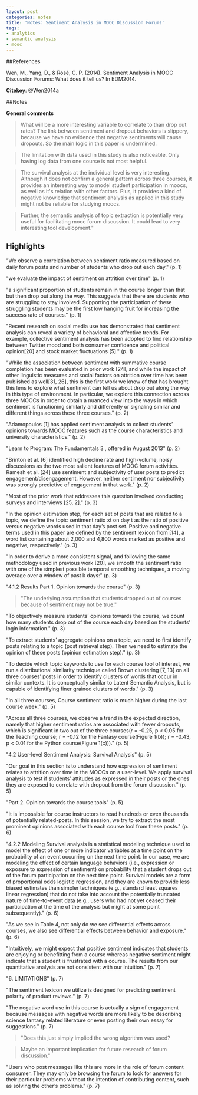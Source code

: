 ```yaml
---
layout: post
categories: notes
title: 'Notes: Sentiment Analysis in MOOC Discussion Forums'
tags:
- analytics
- semantic analysis
- mooc
---
```


##References

Wen, M., Yang, D., & Rosé, C. P. (2014). Sentiment Analysis in MOOC Discussion Forums: What does it tell us? In EDM2014.

**Citekey**: @Wen2014a

##Notes

**General comments**

> What will be a more interesting variable to correlate to than drop out rates? The link between sentiment and dropout behaviors is slippery, because we have no evidence that negative sentiments will cause dropouts. So the main logic in this paper is undermined.

> The limitation with data used in this study is also noticeable. Only having log data from one course is not most helpful.

> The survival analysis at the individual level is very interesting. Although it does not confirm a general pattern across three courses, it provides an interesting way to model student participation in moocs, as well as it's relation with other factors. Plus, it provides a kind of negative knowledge that sentiment analysis as applied in this study might not be reliable for studying moocs.

> Further, the semantic analysis of topic extraction is potentially very useful for facilitating mooc forum discussion. It could lead to very interesting tool development."

## Highlights

"We observe a correlation between sentiment ratio measured based on daily forum posts and number of students who drop out each day." (p. 1)

"we evaluate the impact of sentiment on attrition over time" (p. 1)

"a significant proportion of students remain in the course longer than that but then drop out along the way. This suggests that there are students who are struggling to stay involved. Supporting the participation of these struggling students may be the first low hanging fruit for increasing the success rate of courses." (p. 1)

"Recent research on social media use has demonstrated that sentiment analysis can reveal a variety of behavioral and affective trends. For example, collective sentiment analysis has been adopted to find relationship between Twitter mood and both consumer confidence and political opinion[20] and stock market fluctuations [5]." (p. 1)

"While the association between sentiment with summative course completion has been evaluated in prior work [24], and while the impact of other linguistic measures and social factors on attrition over time has been published as well[31, 26], this is the first work we know of that has brought this lens to explore what sentiment can tell us about drop out along the way in this type of environment. In particular, we explore this connection across three MOOCs in order to obtain a nuanced view into the ways in which sentiment is functioning similarly and differently or signaling similar and different things across these three courses." (p. 2)

"Adamopoulos [1] has applied sentiment analysis to collect students’ opinions towards MOOC features such as the course characteristics and university characteristics." (p. 2)

"Learn to Program: The Fundamentals 3 , offered in August 2013" (p. 2)

"Brinton et al. [6] identified high decline rate and high-volume, noisy discussions as the two most salient features of MOOC forum activities. Ramesh et al. [24] use sentiment and subjectivity of user posts to predict engagement/disengagement. However, neither sentiment nor subjectivity was strongly predictive of engagement in that work." (p. 2)

"Most of the prior work that addresses this question involved conducting surveys and interviews [25, 2]." (p. 3)

"In the opinion estimation step, for each set of posts that are related to a topic, we define the topic sentiment ratio xt on day t as the ratio of positive versus negative words used in that day’s post set. Positive and negative terms used in this paper are defined by the sentiment lexicon from [14], a word list containing about 2,000 and 4,800 words marked as positive and negative, respectively." (p. 3)

"In order to derive a more consistent signal, and following the same methodology used in previous work [20], we smooth the sentiment ratio with one of the simplest possible temporal smoothing techniques, a moving average over a window of past k days:" (p. 3)

"4.1.2 Results Part 1. Opinion towards the course" (p. 3)


> "The underlying assumption that students dropped out of courses because of sentiment may not be true."

"To objectively measure students’ opinions towards the course, we count how many students drop out of the course each day based on the students’ login information." (p. 3)

"To extract students’ aggregate opinions on a topic, we need to first identify posts relating to a topic (post retrieval step). Then we need to estimate the opinion of these posts (opinion estimation step)." (p. 3)

"To decide which topic keywords to use for each course tool of interest, we run a distributional similarity technique called Brown clustering [7, 13] on all three courses’ posts in order to identify clusters of words that occur in similar contexts. It is conceptually similar to Latent Semantic Analysis, but is capable of identifying finer grained clusters of words." (p. 3)

"In all three courses, Course sentiment ratio is much higher during the last course week." (p. 5)

"Across all three courses, we observe a trend in the expected direction, namely that higher sentiment ratios are associated with fewer dropouts, which is significant in two out of the three courses(r = -0.25, p < 0.05 for the Teaching course; r = -0.12 for the Fantasy course(Figure 1(b)); r = -0.43, p < 0.01 for the Python course(Figure 1(c)))." (p. 5)

"4.2 User-level Sentiment Analysis: Survival Analysis" (p. 5)

"Our goal in this section is to understand how expression of sentiment relates to attrition over time in the MOOCs on a user-level. We apply survival analysis to test if students’ attitudes as expressed in their posts or the ones they are exposed to correlate with dropout from the forum discussion." (p. 5)

"Part 2. Opinion towards the course tools" (p. 5)

"It is impossible for course instructors to read hundreds or even thousands of potentially related-posts. In this session, we try to extract the most prominent opinions associated with each course tool from these posts." (p. 6)

"4.2.2 Modeling Survival analysis is a statistical modeling technique used to model the effect of one or more indicator variables at a time point on the probability of an event occurring on the next time point. In our case, we are modeling the effect of certain language behaviors (i.e., expression or exposure to expression of sentiment) on probability that a student drops out of the forum participation on the next time point. Survival models are a form of proportional odds logistic regression, and they are known to provide less biased estimates than simpler techniques (e.g., standard least squares linear regression) that do not take into account the potentially truncated nature of time-to-event data (e.g., users who had not yet ceased their participation at the time of the analysis but might at some point subsequently)." (p. 6)

"As we see in Table 4, not only do we see differential effects across courses, we also see differential effects between behavior and exposure." (p. 6)

"Intuitively, we might expect that positive sentiment indicates that students are enjoying or benefitting from a course whereas negative sentiment might indicate that a student is frustrated with a course. The results from our quantitative analysis are not consistent with our intuition." (p. 7)

"6. LIMITATIONS" (p. 7)

"The sentiment lexicon we utilize is designed for predicting sentiment polarity of product reviews." (p. 7)

"The negative word use in this course is actually a sign of engagement because messages with negative words are more likely to be describing science fantasy related literature or even posting their own essay for suggestions." (p. 7)


> "Does this just simply implied the wrong algorithm was used?

> Maybe an important implication for future research of forum discussion."

"Users who post messages like this are more in the role of forum content consumer. They may only be browsing the forum to look for answers for their particular problems without the intention of contributing content, such as solving the other’s problems." (p. 7)

